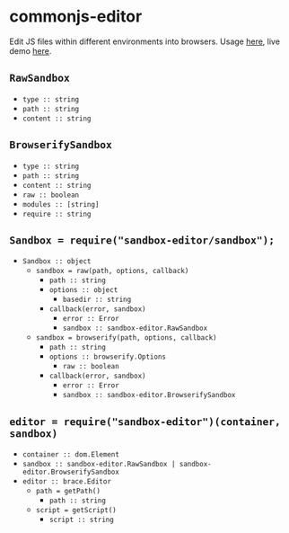 # commonjs-editor

Edit JS files within different environments into browsers.
Usage [here](/demo), live demo [here](https://cdn.rawgit.com/lachrist/sandbox-editor/87e65965/demo/index.html).

## `RawSandbox`

* `type :: string`
* `path :: string`
* `content :: string`

## `BrowserifySandbox`

* `type :: string`
* `path :: string`
* `content :: string`
* `raw :: boolean`
* `modules :: [string]`
* `require :: string`

## `Sandbox = require("sandbox-editor/sandbox");`

* `Sandbox :: object`
  * `sandbox = raw(path, options, callback)`
    * `path :: string`
    * `options :: object`
      * `basedir :: string`
    * `callback(error, sandbox)`
      * `error :: Error`
      * `sandbox :: sandbox-editor.RawSandbox`
  * `sandbox = browserify(path, options, callback)`
    * `path :: string`
    * `options :: browserify.Options`
      * `raw :: boolean`
    * `callback(error, sandbox)`
      * `error :: Error`
      * `sandbox :: sandbox-editor.BrowserifySandbox`

## `editor = require("sandbox-editor")(container, sandbox)`

* `container :: dom.Element`
* `sandbox :: sandbox-editor.RawSandbox | sandbox-editor.BrowserifySandbox`
* `editor :: brace.Editor`
  * `path = getPath()`
    * `path :: string`
  * `script = getScript()`
    * `script :: string`
